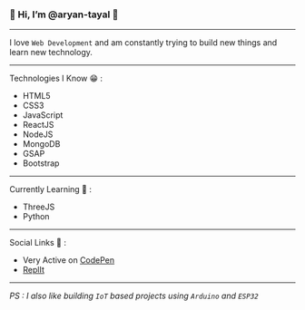 ### 👋 Hi, I’m @aryan-tayal 🍔

---
I love `Web Development` and am constantly trying to build new things and learn new technology.

---
Technologies I Know 😁 : 
+ HTML5 
+ CSS3
+ JavaScript 
+ ReactJS
+ NodeJS
+ MongoDB
+ GSAP
+ Bootstrap

---
Currently Learning 🌱 : 
+ ThreeJS
+ Python

---
Social Links 🤖 : 
+ Very Active on [CodePen](https://codepen.io/aryancodeworm)
+ [ReplIt](https://replit.com/@aryan-tayal)

---
*PS : I also like building `IoT` based projects using `Arduino` and `ESP32`*
